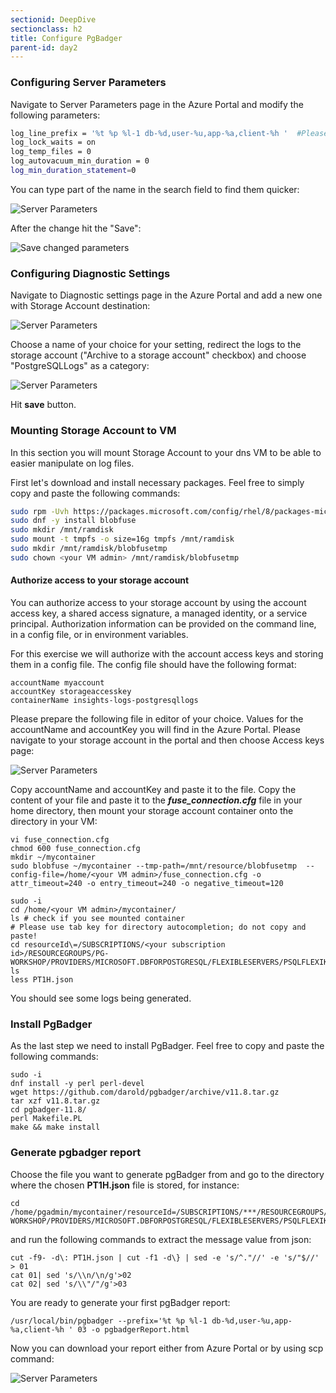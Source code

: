 ```yaml
---
sectionid: DeepDive
sectionclass: h2
title: Configure PgBadger
parent-id: day2
---
```


### Configuring Server Parameters
Navigate to Server Parameters page in the Azure Portal and modify the following parameters:
```sh 
log_line_prefix = '%t %p %l-1 db-%d,user-%u,app-%a,client-%h '  #Please mind the space at the end!
log_lock_waits = on
log_temp_files = 0
log_autovacuum_min_duration = 0
log_min_duration_statement=0
```

You can type part of the name in the search field to find them quicker:

![Server Parameters](media/pgbadger-params.png)

After the change hit the "Save":

![Save changed parameters](media/pgbadger-params-save.png)

### Configuring Diagnostic Settings
Navigate to Diagnostic settings page in the Azure Portal and add a new one with Storage Account destination:

![Server Parameters](media/ds-add.png)

Choose a name of your choice for your setting, redirect the logs to the storage account ("Archive to a storage account" checkbox) and choose "PostgreSQLLogs" as a category:

![Server Parameters](media/ds-create.png)

Hit **save** button.

### Mounting Storage Account to VM
In this section you will mount Storage Account to your dns VM to be able to easier manipulate on log files.

First let's download and install necessary packages. Feel free to simply copy and paste the following commands:

```sh
sudo rpm -Uvh https://packages.microsoft.com/config/rhel/8/packages-microsoft-prod.rpm
sudo dnf -y install blobfuse
sudo mkdir /mnt/ramdisk
sudo mount -t tmpfs -o size=16g tmpfs /mnt/ramdisk
sudo mkdir /mnt/ramdisk/blobfusetmp
sudo chown <your VM admin> /mnt/ramdisk/blobfusetmp
```

#### Authorize access to your storage account
You can authorize access to your storage account by using the account access key, a shared access signature, a managed identity, or a service principal. Authorization information can be provided on the command line, in a config file, or in environment variables. 

For this exercise we will authorize with the account access keys and storing them in a config file. The config file should have the following format:

```shell
accountName myaccount
accountKey storageaccesskey
containerName insights-logs-postgresqllogs
```

Please prepare the following file in editor of your choice. Values for the accountName and accountKey you will find in the Azure Portal. 
Please navigate to your storage account in the portal and then choose Access keys page:

![Server Parameters](media/sa-accesskeys.png)

Copy accountName and accountKey and paste it to the file. Copy the content of your file and paste it to the ***fuse_connection.cfg*** file in your home directory, then mount your storage account container onto the directory in your VM: 

```shell
vi fuse_connection.cfg
chmod 600 fuse_connection.cfg
mkdir ~/mycontainer
sudo blobfuse ~/mycontainer --tmp-path=/mnt/resource/blobfusetmp  --config-file=/home/<your VM admin>/fuse_connection.cfg -o attr_timeout=240 -o entry_timeout=240 -o negative_timeout=120

sudo -i
cd /home/<your VM admin>/mycontainer/
ls # check if you see mounted container
# Please use tab key for directory autocompletion; do not copy and paste!
cd resourceId\=/SUBSCRIPTIONS/<your subscription id>/RESOURCEGROUPS/PG-WORKSHOP/PROVIDERS/MICROSOFT.DBFORPOSTGRESQL/FLEXIBLESERVERS/PSQLFLEXIKHLYQLERJGTM/y\=2022/m\=06/d\=16/h\=09/m\=00/
ls
less PT1H.json 
```

You should see some logs being generated.

### Install PgBadger
As the last step we need to install PgBadger. Feel free to copy and paste the following commands:

```shell
sudo -i
dnf install -y perl perl-devel
wget https://github.com/darold/pgbadger/archive/v11.8.tar.gz
tar xzf v11.8.tar.gz
cd pgbadger-11.8/
perl Makefile.PL
make && make install
```

### Generate pgbadger report

Choose the file you want to generate pgBadger from and go to the directory where the chosen **PT1H.json** file is stored, for instance:

```shell
cd /home/pgadmin/mycontainer/resourceId=/SUBSCRIPTIONS/***/RESOURCEGROUPS/PG-WORKSHOP/PROVIDERS/MICROSOFT.DBFORPOSTGRESQL/FLEXIBLESERVERS/PSQLFLEXIKHLYQLERJGTM/y=2022/m=05/d=23/h=09/m=00
```

and run the following commands to extract the message value from json:

```shell
cut -f9- -d\: PT1H.json | cut -f1 -d\} | sed -e 's/^."//' -e 's/"$//' > 01
cat 01| sed 's/\\n/\n/g'>02
cat 02| sed 's/\\"/"/g'>03
```

You are ready to generate your first pgBadger report:

```shell
/usr/local/bin/pgbadger --prefix='%t %p %l-1 db-%d,user-%u,app-%a,client-%h ' 03 -o pgbadgerReport.html
```

Now you can download your report either from Azure Portal or by using scp command:

![Server Parameters](media/pgbadger-download.png)


